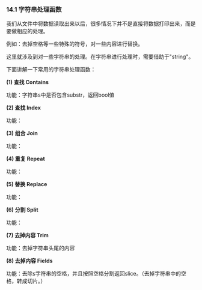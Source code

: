 ### 14.1 字符串处理函数

我们从文件中将数据读取出来以后，很多情况下并不是直接将数据打印出来，而是要做相应的处理。

例如：去掉空格等一些特殊的符号，对一些内容进行替换。

这里就涉及到对一些字符串的处理。在字符串进行处理时，需要借助于"string"。

下面讲解一下常用的字符串处理函数：

**\(1\) 查找 Contains**

功能：字符串s中是否包含substr，返回bool值

**\(2\) 查找 Index**

功能：

**\(3\) 组合 Join**

功能：

**\(4\) 重复 Repeat**

功能：

**\(5\) 替换 Replace**

功能：

**\(6\) 分割 Split**

功能：

**\(7\) 去掉内容 Trim**

功能：去掉字符串头尾的内容

**\(8\) 去掉内容 Fields**

功能：去除s字符串的空格，并且按照空格分割返回slice。（去掉字符串中的空格，转成切片。）

### 




